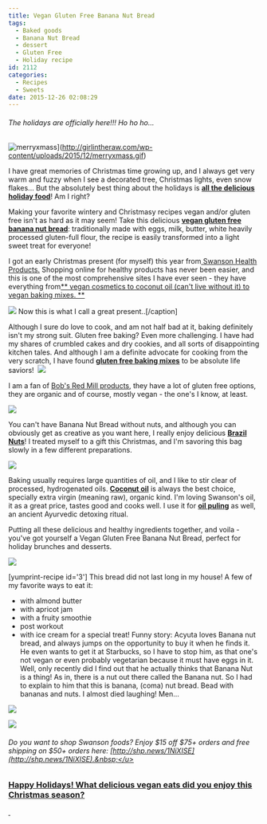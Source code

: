 ```yaml
---
title: Vegan Gluten Free Banana Nut Bread
tags:
  - Baked goods
  - Banana Nut Bread
  - dessert
  - Gluten Free
  - Holiday recipe
id: 2112
categories:
  - Recipes
  - Sweets
date: 2015-12-26 02:08:29
---
```


###### The holidays are officially here!!! Ho ho ho...

![merryxmass](http://girlintheraw.com/wp-content/uploads/2015/12/merryxmass.gif)](http://girlintheraw.com/wp-content/uploads/2015/12/merryxmass.gif)

I have great memories of Christmas time growing up, and I always get very warm and fuzzy when I see a decorated tree, Christmas lights, even snow flakes... But the absolutely best thing about the holidays is <span style="text-decoration: underline;">**all the delicious holiday food**</span>! Am I right?

Making your favorite wintery and Christmasy recipes vegan and/or gluten free isn't as hard as it may seem! Take this delicious <span style="text-decoration: underline;">**vegan gluten free banana nut bread**</span>: traditionally made with eggs, milk, butter, white heavily processed gluten-full flour, the recipe is&nbsp;easily transformed into a light sweet treat for everyone!

I got an early Christmas present (for myself) this year from<span style="text-decoration: underline;"> [Swanson Health Products](https://www.swansonvitamins.com/).</span>&nbsp;Shopping online for healthy products has never been easier, and this is one of the most comprehensive sites I have ever seen - they have everything from<span style="text-decoration: underline;">** vegan cosmetics to coconut oil (can't live without it) to vegan baking mixes.&nbsp;**</span>

![](/images/swanson.jpg) Now this is what I call a great present..[/caption]

Although I sure do love to cook, and am not half bad at it, baking definitely isn't my strong suit. Gluten free baking? Even more challenging. I have had my shares of crumbled cakes and dry cookies, and all sorts of disappointing kitchen tales. And although I am a definite advocate for cooking from the very scratch, I have found <span style="text-decoration: underline;">**gluten free baking mixes**</span> to be absolute life saviors!&nbsp;
![](/images/bnut2.jpg)

I am a fan of <span style="text-decoration: underline;">[Bob's Red Mill products](https://www.bobsredmill.com/)</span>, they have a lot of gluten free options, they are organic and of course, mostly vegan - the one's I know, at least.&nbsp;

![](/images/brazilnut.jpg)

You can't have Banana Nut Bread without nuts, and although you can obviously get as creative as you want here, I really enjoy delicious <span style="text-decoration: underline;">**Brazil Nuts**</span>! I treated myself to a gift this Christmas, and I'm savoring this bag slowly in a few different preparations.

![](/images/cocooil.jpg)

Baking usually requires large quantities of oil, and I like to stir clear of processed, hydrogenated oils. <span style="text-decoration: underline;">**Coconut oil**</span> is always the best choice, specially extra virgin (meaning raw), organic kind. I'm loving Swanson's oil, it as a great price, tastes good and cooks well. I use it for <span style="text-decoration: underline;">**oil puling**</span> as well, an ancient Ayurvedic detoxing ritual.&nbsp;

Putting all these delicious and healthy ingredients together, and voila - you've got yourself a Vegan Gluten Free Banana Nut Bread, perfect for holiday brunches and desserts.&nbsp;

![](/images/bnut4.jpg)

[yumprint-recipe id='3']&nbsp;This bread did not last long in my house! A few of my favorite ways to eat it:

*   with almond butter
*   with apricot jam
*   with a fruity smoothie
*   post workout
*   with ice cream for a special treat!
Funny story: Acyuta loves Banana nut bread, and always jumps on the&nbsp;opportunity to buy it when he finds it. He even wants to get it at Starbucks, so I have to stop him, as that one's not vegan or even probably vegetarian because it must have eggs in it. Well, only recently did I find out that he actually thinks that Banana Nut is a thing! As in, there is a nut out there called the Banana nut. So I had to explain to him that this is banana, (coma) nut bread. Bead with bananas and nuts. I almost died laughing! Men...&nbsp;

![](/images/bnut3.jpg)

![](/images/bnut5.jpg)

###### Do you want to shop Swanson foods? Enjoy $15 off $75+ orders and free shipping on $50+ orders here: <u>[http://shp.news/1NiXISE](http://shp.news/1NiXISE).&nbsp;</u>

### Happy Holidays! What delicious vegan eats did you enjoy this Christmas season?

&nbsp;
